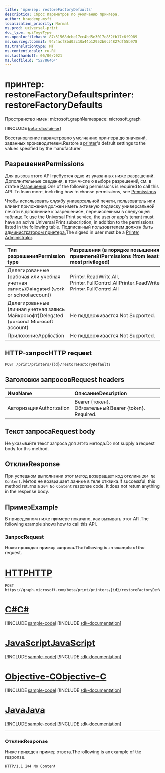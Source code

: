 ```yaml
---
title: 'принтер: restoreFactoryDefaults'
description: Сброс параметров по умолчанию принтера.
author: braedenp-msft
localization_priority: Normal
ms.prod: universal-print
doc_type: apiPageType
ms.openlocfilehash: 87e31568dcbe17ec4bd5e3017e852fb17c6f9989
ms.sourcegitcommit: 94c4acf8bd03c10a44b12952b6cb4827df55b978
ms.translationtype: MT
ms.contentlocale: ru-RU
ms.lasthandoff: 06/06/2021
ms.locfileid: "52786464"
---
```

# <a name="printer-restorefactorydefaults"></a><span data-ttu-id="ad2f0-103">принтер: restoreFactoryDefaults</span><span class="sxs-lookup"><span data-stu-id="ad2f0-103">printer: restoreFactoryDefaults</span></span>

<span data-ttu-id="ad2f0-104">Пространство имен: microsoft.graph</span><span class="sxs-lookup"><span data-stu-id="ad2f0-104">Namespace: microsoft.graph</span></span>

[!INCLUDE [beta-disclaimer](../../includes/beta-disclaimer.md)]

<span data-ttu-id="ad2f0-105">Восстановление [параметров](../resources/printer.md)по умолчанию принтера до значений, заданных производителем.</span><span class="sxs-lookup"><span data-stu-id="ad2f0-105">Restore a [printer](../resources/printer.md)'s default settings to the values specified by the manufacturer.</span></span>

## <a name="permissions"></a><span data-ttu-id="ad2f0-106">Разрешения</span><span class="sxs-lookup"><span data-stu-id="ad2f0-106">Permissions</span></span>
<span data-ttu-id="ad2f0-p101">Для вызова этого API требуется одно из указанных ниже разрешений. Дополнительные сведения, в том числе о выборе разрешений, см. в статье [Разрешения](/graph/permissions-reference).</span><span class="sxs-lookup"><span data-stu-id="ad2f0-p101">One of the following permissions is required to call this API. To learn more, including how to choose permissions, see [Permissions](/graph/permissions-reference).</span></span>

<span data-ttu-id="ad2f0-109">Чтобы использовать службу универсальной печати, пользователь или клиент приложения должен иметь активную подписку универсальной печати в дополнение к разрешениям, перечисленным в следующей таблице.</span><span class="sxs-lookup"><span data-stu-id="ad2f0-109">To use the Universal Print service, the user or app's tenant must have an active Universal Print subscription, in addition to the permissions listed in the following table.</span></span> <span data-ttu-id="ad2f0-110">Подписанный пользователем должен быть [администратором принтера.](/azure/active-directory/users-groups-roles/directory-assign-admin-roles#printer-administrator)</span><span class="sxs-lookup"><span data-stu-id="ad2f0-110">The signed in user must be a [Printer Administrator](/azure/active-directory/users-groups-roles/directory-assign-admin-roles#printer-administrator).</span></span>

|<span data-ttu-id="ad2f0-111">Тип разрешения</span><span class="sxs-lookup"><span data-stu-id="ad2f0-111">Permission type</span></span> | <span data-ttu-id="ad2f0-112">Разрешения (в порядке повышения привилегий)</span><span class="sxs-lookup"><span data-stu-id="ad2f0-112">Permissions (from least to most privileged)</span></span> |
|:---------------|:--------------------------------------------|
|<span data-ttu-id="ad2f0-113">Делегированные (рабочая или учебная учетная запись)</span><span class="sxs-lookup"><span data-stu-id="ad2f0-113">Delegated (work or school account)</span></span>| <span data-ttu-id="ad2f0-114">Printer.ReadWrite.All, Printer.FullControl.All</span><span class="sxs-lookup"><span data-stu-id="ad2f0-114">Printer.ReadWrite.All, Printer.FullControl.All</span></span> |
|<span data-ttu-id="ad2f0-115">Делегированные (личная учетная запись Майкрософт)</span><span class="sxs-lookup"><span data-stu-id="ad2f0-115">Delegated (personal Microsoft account)</span></span>|<span data-ttu-id="ad2f0-116">Не поддерживается.</span><span class="sxs-lookup"><span data-stu-id="ad2f0-116">Not Supported.</span></span>|
|<span data-ttu-id="ad2f0-117">Приложение</span><span class="sxs-lookup"><span data-stu-id="ad2f0-117">Application</span></span>| <span data-ttu-id="ad2f0-118">Не поддерживается.</span><span class="sxs-lookup"><span data-stu-id="ad2f0-118">Not Supported.</span></span> |

## <a name="http-request"></a><span data-ttu-id="ad2f0-119">HTTP-запрос</span><span class="sxs-lookup"><span data-stu-id="ad2f0-119">HTTP request</span></span>
<!-- { "blockType": "ignored" } -->
```http
POST /print/printers/{id}/restoreFactoryDefaults
```
## <a name="request-headers"></a><span data-ttu-id="ad2f0-120">Заголовки запросов</span><span class="sxs-lookup"><span data-stu-id="ad2f0-120">Request headers</span></span>
| <span data-ttu-id="ad2f0-121">Имя</span><span class="sxs-lookup"><span data-stu-id="ad2f0-121">Name</span></span>          | <span data-ttu-id="ad2f0-122">Описание</span><span class="sxs-lookup"><span data-stu-id="ad2f0-122">Description</span></span>   |
|:--------------|:--------------|
| <span data-ttu-id="ad2f0-123">Авторизация</span><span class="sxs-lookup"><span data-stu-id="ad2f0-123">Authorization</span></span> | <span data-ttu-id="ad2f0-p103">Bearer {токен}. Обязательный.</span><span class="sxs-lookup"><span data-stu-id="ad2f0-p103">Bearer {token}. Required.</span></span> |

## <a name="request-body"></a><span data-ttu-id="ad2f0-126">Текст запроса</span><span class="sxs-lookup"><span data-stu-id="ad2f0-126">Request body</span></span>
<span data-ttu-id="ad2f0-127">Не указывайте текст запроса для этого метода.</span><span class="sxs-lookup"><span data-stu-id="ad2f0-127">Do not supply a request body for this method.</span></span>

## <a name="response"></a><span data-ttu-id="ad2f0-128">Отклик</span><span class="sxs-lookup"><span data-stu-id="ad2f0-128">Response</span></span>
<span data-ttu-id="ad2f0-p104">При успешном выполнении этот метод возвращает код отклика `204 No Content`. Метод не возвращает данные в теле отклика.</span><span class="sxs-lookup"><span data-stu-id="ad2f0-p104">If successful, this method returns a `204 No Content` response code. It does not return anything in the response body.</span></span>

## <a name="example"></a><span data-ttu-id="ad2f0-131">Пример</span><span class="sxs-lookup"><span data-stu-id="ad2f0-131">Example</span></span>
<span data-ttu-id="ad2f0-132">В приведенном ниже примере показано, как вызывать этот API.</span><span class="sxs-lookup"><span data-stu-id="ad2f0-132">The following example shows how to call this API.</span></span>
### <a name="request"></a><span data-ttu-id="ad2f0-133">Запрос</span><span class="sxs-lookup"><span data-stu-id="ad2f0-133">Request</span></span>
<span data-ttu-id="ad2f0-134">Ниже приведен пример запроса.</span><span class="sxs-lookup"><span data-stu-id="ad2f0-134">The following is an example of the request.</span></span>


# <a name="http"></a>[<span data-ttu-id="ad2f0-135">HTTP</span><span class="sxs-lookup"><span data-stu-id="ad2f0-135">HTTP</span></span>](#tab/http)
<!-- {
  "blockType": "request",
  "name": "printer-restorefactorydefaults"
}-->
```http
POST https://graph.microsoft.com/beta/print/printers/{id}/restoreFactoryDefaults
```
# <a name="c"></a>[<span data-ttu-id="ad2f0-136">C#</span><span class="sxs-lookup"><span data-stu-id="ad2f0-136">C#</span></span>](#tab/csharp)
[!INCLUDE [sample-code](../includes/snippets/csharp/printer-restorefactorydefaults-csharp-snippets.md)]
[!INCLUDE [sdk-documentation](../includes/snippets/snippets-sdk-documentation-link.md)]

# <a name="javascript"></a>[<span data-ttu-id="ad2f0-137">JavaScript</span><span class="sxs-lookup"><span data-stu-id="ad2f0-137">JavaScript</span></span>](#tab/javascript)
[!INCLUDE [sample-code](../includes/snippets/javascript/printer-restorefactorydefaults-javascript-snippets.md)]
[!INCLUDE [sdk-documentation](../includes/snippets/snippets-sdk-documentation-link.md)]

# <a name="objective-c"></a>[<span data-ttu-id="ad2f0-138">Objective-C</span><span class="sxs-lookup"><span data-stu-id="ad2f0-138">Objective-C</span></span>](#tab/objc)
[!INCLUDE [sample-code](../includes/snippets/objc/printer-restorefactorydefaults-objc-snippets.md)]
[!INCLUDE [sdk-documentation](../includes/snippets/snippets-sdk-documentation-link.md)]

# <a name="java"></a>[<span data-ttu-id="ad2f0-139">Java</span><span class="sxs-lookup"><span data-stu-id="ad2f0-139">Java</span></span>](#tab/java)
[!INCLUDE [sample-code](../includes/snippets/java/printer-restorefactorydefaults-java-snippets.md)]
[!INCLUDE [sdk-documentation](../includes/snippets/snippets-sdk-documentation-link.md)]

---


### <a name="response"></a><span data-ttu-id="ad2f0-140">Отклик</span><span class="sxs-lookup"><span data-stu-id="ad2f0-140">Response</span></span>
<span data-ttu-id="ad2f0-141">Ниже приведен пример ответа.</span><span class="sxs-lookup"><span data-stu-id="ad2f0-141">The following is an example of the response.</span></span> 
<!-- {
  "blockType": "response"
} -->
```http
HTTP/1.1 204 No Content
```

<!-- uuid: 8fcb5dbc-d5aa-4681-8e31-b001d5168d79
2015-10-25 14:57:30 UTC -->
<!-- {
  "type": "#page.annotation",
  "description": "printer: restoreFactoryDefaults",
  "keywords": "",
  "section": "documentation",
  "tocPath": ""
}-->
